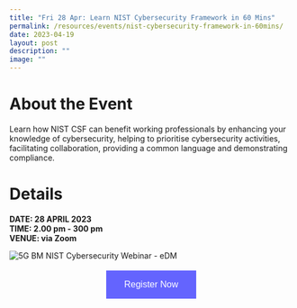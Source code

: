 ```yaml
---
title: "Fri 28 Apr: Learn NIST Cybersecurity Framework in 60 Mins"
permalink: /resources/events/nist-cybersecurity-framework-in-60mins/
date: 2023-04-19
layout: post
description: ""
image: ""
---
```

# About the Event

Learn how NIST CSF can benefit working professionals by enhancing your knowledge of cybersecurity, helping to prioritise cybersecurity activities, facilitating collaboration, providing a common language and demonstrating compliance.

# Details
**DATE: 28 APRIL 2023 <br> 
TIME: 2.00 pm - 300 pm <br> 
VENUE: via Zoom**

![5G BM NIST Cybersecurity Webinar - eDM](/images/events/(5g)%20bm%20nist%20cybersecurity%20webinar%20-%20pic%20edm.jpg)


<style>
#register {
  background-color: #0000ff;
  border: none;
  color: white;
  padding: 16px 32px;
  text-align: center;
  font-size: 16px;
  margin: 4px 2px;
  opacity: 0.6;
  transition: 0.3s;
  display: inline-block;
  text-decoration: none;
  cursor: pointer;
}
</style>

<center><a href="https://us06web.zoom.us/webinar/register/WN_9wJyGJSoSuq-mJFSWOJsrA" target="_blank"><button id="register" class="btn">Register Now</button></a></center>